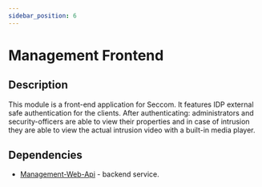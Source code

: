 ```yaml
---
sidebar_position: 6
---
```


# Management Frontend
## Description
This module is a front-end application for Seccom. It features IDP external safe authentication for the clients. After authenticating: administrators and security-officers are able to view their properties and in case of intrusion they are able to view the actual intrusion video with a built-in media player.

## Dependencies
- [Management-Web-Api](https://github.com/Surveillance4SE/Management-Web-API) - backend service.

